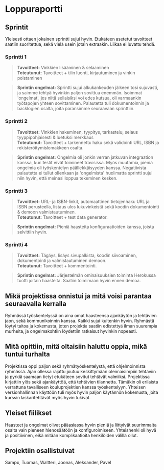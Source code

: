 # Loppuraportti

## Sprintit
Yleisesti ottaen jokainen sprintti sujui hyvin. Etukäteen asetetut tavoitteet saatiin suoritettua, sekä vielä usein jotain extraakin. Liikaa ei luvattu tehdä.

### Sprintti 1
>**Tavoitteet:** Vinkkien lisääminen & selaaminen   
>**Toteutunut:** Tavoitteet + tilin luonti, kirjautuminen ja vinkin poistaminen   
  
>**Sprintin ongelmat:**  Sprintti sujui alkukankeuden jälkeen tosi sujuvasti, ja saimme tehtyä hyvinkin paljon sovittua enemmän. Isoimmat 'ongelmat', jos niitä sellaisiksi voi edes kutsua, oli varmaankin työtapojen yhteen sovittaminen. Palautetta tuli dokumentoinnin ja backlogien osalta, joita paransimme seuraavaan sprinttiin.

### Sprintti 2
>**Tavoitteet:** Vinkkien hakeminen, tyypitys, tarkastelu, selaus tyyppipohjaisesti & luetuksi merkkaus   
>**Toteutunut:** Tavoitteet + tarkennettu haku sekä validointi URL, ISBN ja rekisteröitymislomakkeen osalta.  
  
>**Sprintin ongelmat:** Ongelmia oli jonkin verran jatkuvan integraation kanssa, kun testit eivät toimineet travisissa. Myös muutamia, pieniä ongelmia oli työskentelyn päällekkäisyyden kanssa. Negatiivista palautetta ei tullut ollenkaan ja 'ongelmista' huolimatta sprintti sujui niin hyvin, että meinasi loppua tekeminen kesken.

### Sprintti 3
>**Tavoitteet:** URL- ja ISBN-linkit, automaattinen tietojenhaku URL ja ISBN perusteella, listaus ulos lukuvinkeistä sekä koodin dokumentointi & demoon valmistautuminen.   
>**Toteutunut:** Tavoitteet + test data generator.  
  
>**Sprintin ongelmat:** Pieniä haasteita konfiguraatioiden kanssa, joista selvittiin hyvin.

### Sprintti 4
>**Tavoitteet:** Tägäys, lisäys sivupalkista, koodin siivoaminen, dokumentointi ja valmistautuminen demoon.   
>**Toteutunut:** Tavoitteet + kommentointi.  
 
>**Sprintin ongelmat:** Järjestelmän ominaisuuksien toiminta Herokussa tuotti joitain haasteita. Saatiin toimimaan hyvin ennen demoa.

## Mikä projektissa onnistui ja mitä voisi parantaa seuraavalla kerralla
Ryhmässä työskentelyssä on aina omat haasteensa ajankäytön ja tehtävien jaon, sekä kommunikoinnin kanssa. Kaikki sujui kuitenkin hyvin. Ryhmästä löytyi taitoa ja kokemusta, joten projektia saatiin edistettyä ilman suurempia murheita, ja ongelmakohtiin löydettiin ratkaisut hyvinkin nopeasti.

## Mitä opittiin, mitä oltaisiin haluttu oppia, mikä tuntui turhalta
Projektissa oppi paljon sekä ryhmätyöskentelystä, että ohjelmoinnista ryhmässä. Ajan ollessa rajattu joutuu keskittymään olennaisimpiin tehtäviin ja pyrkiä saamaan tietyt etukäteen sovitut tehtävät valmiiksi. Projektissa kirjattiin ylös sekä ajankäyttöä, että tehtävien tilannetta. Tämäkin oli erilaista verrattuna tavalliseen kouluprojektien kanssa työskentelyyn. Yhteisen versionhallinnan käyttöön tuli myös hyvin paljon käytännön kokemusta, joita kurssin laskaritehtävät myös hyvin tukivat. 

## Yleiset fiilikset  
Haasteet ja ongelmat olivat pääasiassa hyvin pieniä ja liittyivät suurimmalta osalta vain pieneen hienosäätöön ja konfiguroimiseen. Yhteishenki oli hyvä ja positiivinen, eikä mitään komplikaatioita henkilöiden välillä ollut. 

## Projektiin osallistuivat
Sampo, Tuomas, Waltteri, Joonas, Aleksander, Pavel
